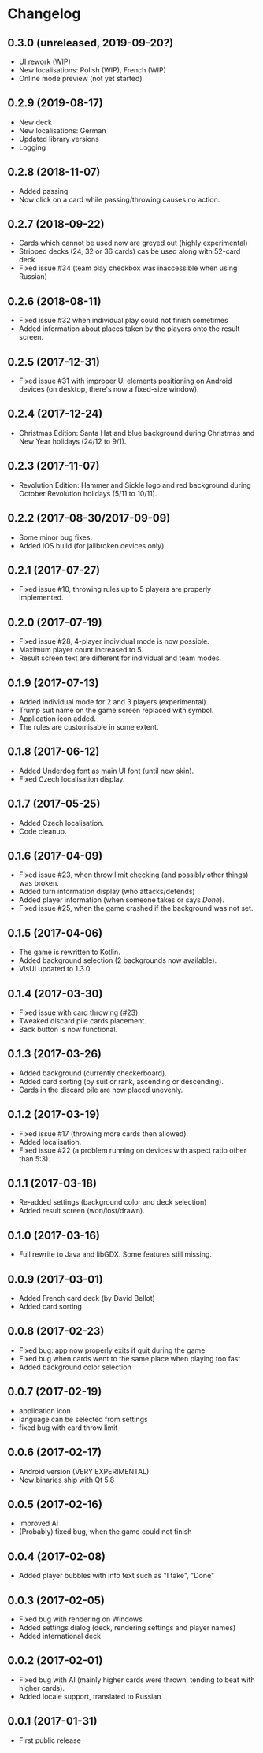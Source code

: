 # Changelog

## 0.3.0 (unreleased, 2019-09-20?)
- UI rework (WIP)
- New localisations: Polish (WIP), French (WIP)
- Online mode preview (not yet started)

## 0.2.9 (2019-08-17)
- New deck
- New localisations: German
- Updated library versions
- Logging

## 0.2.8 (2018-11-07)
  - Added passing
  - Now click on a card while passing/throwing causes no action.

## 0.2.7 (2018-09-22)
  - Cards which cannot be used now are greyed out (highly experimental)
  - Stripped decks (24, 32 or 36 cards) cas be used along with 52-card deck
  - Fixed issue #34 (team play checkbox was inaccessible when using Russian)

## 0.2.6 (2018-08-11)
  - Fixed issue #32 when individual play could not finish sometimes
  - Added information about places taken by the players onto the result screen.

## 0.2.5 (2017-12-31)
  - Fixed issue #31 with improper UI elements positioning on Android devices (on desktop, there's now a fixed-size window).

## 0.2.4 (2017-12-24)
  - Christmas Edition: Santa Hat and blue background during Christmas and New Year holidays (24/12 to 9/1).

## 0.2.3 (2017-11-07)
  - Revolution Edition: Hammer and Sickle logo and red background during October Revolution holidays (5/11 to 10/11).

## 0.2.2 (2017-08-30/2017-09-09)
  - Some minor bug fixes.
  - Added iOS build (for jailbroken devices only).

## 0.2.1 (2017-07-27)
  - Fixed issue #10, throwing rules up to 5 players are properly implemented.

## 0.2.0 (2017-07-19)
  - Fixed issue #28, 4-player individual mode is now possible. 
  - Maximum player count increased to 5.
  - Result screen text are different for individual and team modes.

## 0.1.9 (2017-07-13)
  - Added individual mode for 2 and 3 players (experimental).
  - Trump suit name on the game screen replaced with symbol.
  - Application icon added.
  - The rules are customisable in some extent.

## 0.1.8 (2017-06-12)
  - Added Underdog font as main UI font (until new skin).
  - Fixed Czech localisation display.

## 0.1.7 (2017-05-25)
  - Added Czech localisation.
  - Code cleanup.

## 0.1.6 (2017-04-09)
  - Fixed issue #23, when throw limit checking (and possibly other things) was broken.
  - Added turn information display (who attacks/defends)
  - Added player information (when someone takes or says _Done_).
  - Fixed issue #25, when the game crashed if the background was not set.

## 0.1.5 (2017-04-06)
  - The game is rewritten to Kotlin.
  - Added background selection (2 backgrounds now available).
  - VisUI updated to 1.3.0.

## 0.1.4 (2017-03-30)
  - Fixed issue with card throwing (#23).
  - Tweaked discard pile cards placement.
  - Back button is now functional.

## 0.1.3 (2017-03-26)
  - Added background (currently checkerboard).
  - Added card sorting (by suit or rank, ascending or descending).
  - Cards in the discard pile are now placed unevenly.

## 0.1.2 (2017-03-19)
  - Fixed issue #17 (throwing more cards then allowed).
  - Added localisation.
  - Fixed issue #22 (a problem running on devices with aspect ratio other than 5:3).

## 0.1.1 (2017-03-18)
  - Re-added settings (background color and deck selection)
  - Added result screen (won/lost/drawn).

## 0.1.0 (2017-03-16)
  - Full rewrite to Java and libGDX. Some features still missing.

## 0.0.9 (2017-03-01)
  - Added French card deck (by David Bellot)
  - Added card sorting

## 0.0.8 (2017-02-23)
  - Fixed bug: app now properly exits if quit during the game
  - Fixed bug when cards went to the same place when playing too fast
  - Added background color selection

## 0.0.7 (2017-02-19)
  - application icon
  - language can be selected from settings
  - fixed bug with card throw limit

## 0.0.6 (2017-02-17)
  - Android version (VERY EXPERIMENTAL)
  - Now binaries ship with Qt 5.8

## 0.0.5 (2017-02-16)
  - Improved AI
  - (Probably) fixed bug, when the game could not finish

## 0.0.4 (2017-02-08)
  - Added player bubbles with info text such as "I take", "Done"

## 0.0.3 (2017-02-05)
  - Fixed bug with rendering on Windows
  - Added settings dialog (deck, rendering settings and player names)
  - Added international deck

## 0.0.2 (2017-02-01)
  - Fixed bug with AI (mainly higher cards were thrown, tending to beat with higher cards).
  - Added locale support, translated to Russian

## 0.0.1 (2017-01-31)
  - First public release
